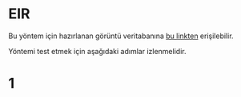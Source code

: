 # EIR

Bu yöntem için hazırlanan görüntü veritabanına [bu linkten](https://drive.google.com/drive/folders/1xriB2PCJUmoVsJSDR8nImK1RtzDs0e45?usp=sharing) erişilebilir.

Yöntemi test etmek için aşağıdaki adımlar izlenmelidir.

# 1
